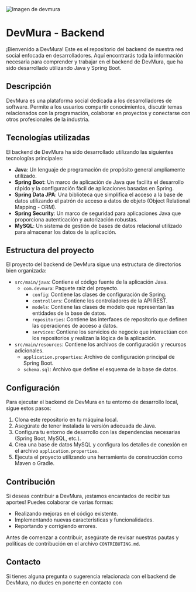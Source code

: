 <image src="https://github.com/im-Michelle/DevMura/blob/main/public/img/img-readme.png?raw=true" alt="Imagen de devmura">

# DevMura - Backend

¡Bienvenido a DevMura! Este es el repositorio del backend de nuestra red social enfocada en desarrolladores. Aquí encontrarás toda la información necesaria para comprender y trabajar en el backend de DevMura, que ha sido desarrollado utilizando Java y Spring Boot.

## Descripción

DevMura es una plataforma social dedicada a los desarrolladores de software. Permite a los usuarios compartir conocimientos, discutir temas relacionados con la programación, colaborar en proyectos y conectarse con otros profesionales de la industria.

## Tecnologías utilizadas

El backend de DevMura ha sido desarrollado utilizando las siguientes tecnologías principales:

- **Java**: Un lenguaje de programación de propósito general ampliamente utilizado.
- **Spring Boot**: Un marco de aplicación de Java que facilita el desarrollo rápido y la configuración fácil de aplicaciones basadas en Spring.
- **Spring Data JPA**: Una biblioteca que simplifica el acceso a la base de datos utilizando el patrón de acceso a datos de objeto (Object Relational Mapping - ORM).
- **Spring Security**: Un marco de seguridad para aplicaciones Java que proporciona autenticación y autorización robustas.
- **MySQL**: Un sistema de gestión de bases de datos relacional utilizado para almacenar los datos de la aplicación.

## Estructura del proyecto

El proyecto del backend de DevMura sigue una estructura de directorios bien organizada:

- `src/main/java`: Contiene el código fuente de la aplicación Java.
  - `com.devmura`: Paquete raíz del proyecto.
    - `config`: Contiene las clases de configuración de Spring.
    - `controllers`: Contiene los controladores de la API REST.
    - `models`: Contiene las clases de modelo que representan las entidades de la base de datos.
    - `repositories`: Contiene las interfaces de repositorio que definen las operaciones de acceso a datos.
    - `services`: Contiene los servicios de negocio que interactúan con los repositorios y realizan la lógica de la aplicación.
- `src/main/resources`: Contiene los archivos de configuración y recursos adicionales.
  - `application.properties`: Archivo de configuración principal de Spring Boot.
  - `schema.sql`: Archivo que define el esquema de la base de datos.

## Configuración

Para ejecutar el backend de DevMura en tu entorno de desarrollo local, sigue estos pasos:

1. Clona este repositorio en tu máquina local.
2. Asegúrate de tener instalada la versión adecuada de Java.
3. Configura tu entorno de desarrollo con las dependencias necesarias (Spring Boot, MySQL, etc.).
4. Crea una base de datos MySQL y configura los detalles de conexión en el archivo `application.properties`.
5. Ejecuta el proyecto utilizando una herramienta de construcción como Maven o Gradle.

## Contribución

Si deseas contribuir a DevMura, ¡estamos encantados de recibir tus aportes! Puedes colaborar de varias formas:

- Realizando mejoras en el código existente.
- Implementando nuevas características y funcionalidades.
- Reportando y corrigiendo errores.

Antes de comenzar a contribuir, asegúrate de revisar nuestras pautas y políticas de contribución en el archivo `CONTRIBUTING.md`.

## Contacto

Si tienes alguna pregunta o sugerencia relacionada con el backend de DevMura, no dudes en ponerte en contacto con
